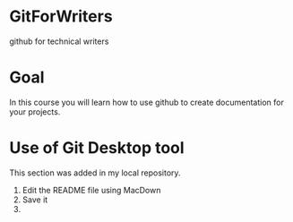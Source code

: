 # GitForWriters
github for technical writers

# Goal
In this course you will learn how to use github to create documentation for your projects. 

# Use of Git Desktop tool 

This section was added in my local repository.

1. Edit the README file using MacDown
2. Save it
3. 